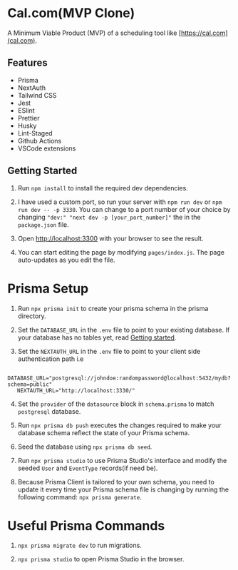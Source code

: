# Cal.com(MVP Clone)

A Minimum Viable Product (MVP) of a scheduling tool like [https://cal.com](cal.com).

## Features

- Prisma
- NextAuth
- Tailwind CSS
- Jest
- ESlint
- Prettier
- Husky
- Lint-Staged
- Github Actions
- VSCode extensions

## Getting Started

1. Run `npm install` to install the required dev dependencies.

2. I have used a custom port, so run your server with `npm run dev` or `npm run dev -- -p 3330`.
   You can change to a port number of your choice by changing `"dev:" "next dev -p [your_port_number]"` the in the `package.json` file.

3. Open [http://localhost:3300](http://localhost:3330) with your browser to see the result.

4. You can start editing the page by modifying `pages/index.js`. The page auto-updates as you edit the file.

# Prisma Setup

1. Run `npx prisma init` to create your prisma schema in the prisma directory.

2. Set the `DATABASE_URL` in the `.env` file to point to your existing database. If your database has no tables yet, read [Getting started](https://pris.ly/d/getting-started).

3. Set the `NEXTAUTH_URL` in the `.env` file to point to your client side authentication path
   i.e

```
   DATABASE_URL="postgresql://johndoe:randompassword@localhost:5432/mydb?schema=public"
   NEXTAUTH_URL="http://localhost:3330/"
```

4. Set the `provider` of the `datasource` block in `schema.prisma` to match `postgresql` database.

5. Run `npx prisma db push` executes the changes required to make your database schema reflect the state of your Prisma schema.
   
6. Seed the database using `npx prisma db seed`.

7. Run `npx prisma studio` to use Prisma Studio's interface and modify the seeded `User` and `EventType` records(if need be).

8. Because Prisma Client is tailored to your own schema, you need to update it every time your Prisma schema file is changing by running the following command: `npx prisma generate`.

# Useful Prisma Commands

1. `npx prisma migrate dev` to run migrations.

2. `npx prisma studio` to open Prisma Studio in the browser.
